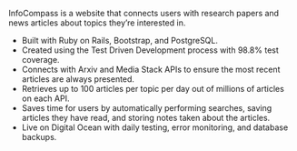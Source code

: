 InfoCompass is a website that connects users with research papers and news articles about topics they’re interested in.
- Built with Ruby on Rails, Bootstrap, and PostgreSQL.
- Created using the Test Driven Development process with 98.8% test coverage.
- Connects with Arxiv and Media Stack APIs to ensure the most recent articles are always presented.
- Retrieves up to 100 articles per topic per day out of millions of articles on each API.
- Saves time for users by automatically performing searches, saving articles they have read, and storing notes taken about the articles.
- Live on Digital Ocean with daily testing, error monitoring, and database backups. 
